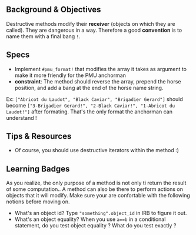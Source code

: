 ## Background & Objectives

Destructive methods modify their **receiver** (objects on which they are called).
They are dangerous in a way. Therefore a good **convention** is to name them with a final bang `!`.

## Specs

- Implement `#pmu_format!` that modifies the array it takes as argument to make it more friendly for the PMU anchorman
- **constraint**: The method should reverse the array, prepend the horse position, and add a bang at the end of the horse name string.

Ex: `["Abricot du Laudot", "Black Caviar", "Brigadier Gerard"]` should become `["3-Brigadier Gerard!", "2-Black Caviar!", "1-Abricot du Laudot!"]` after formating.
That's the only format the anchorman can understand !

## Tips & Resources

- Of course, you should use destructive iterators within the method :)

## Learning Badges

As you realize, the only purpose of a method is not only ti return the result of some computation.. A method can also be there to perform actions on objects that it will modify. Make sure your are confortable with the following notions before moving on.

- What's an object id? Type `"something".object_id` in IRB to figure it out.
- What's an object equality? When you use `a==b` in a conditional statement, do you test object equality ? What do you test exactly ?
